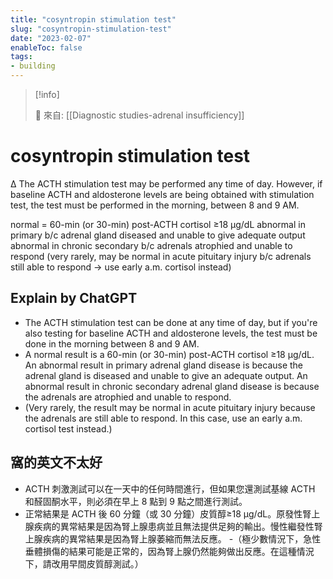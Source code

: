 ```yaml
---
title: "cosyntropin stimulation test"
slug: "cosyntropin-stimulation-test"
date: "2023-02-07"
enableToc: false
tags:
- building
---
```


> [!info]
>
> 🌱 來自: [[Diagnostic studies-adrenal insufficiency]]

# cosyntropin stimulation test

Δ The ACTH stimulation test may be performed any time of day. However, if baseline ACTH and aldosterone levels are being obtained with stimulation test, the test must be performed in the morning, between 8 and 9 AM.

normal = 60-min (or 30-min) post-ACTH cortisol ≥18 µg/dL
abnormal in primary b/c adrenal gland diseased and unable to give adequate output
abnormal in chronic secondary b/c adrenals atrophied and unable to respond
(very rarely, may be normal in acute pituitary injury b/c adrenals still able to respond → use early a.m. cortisol instead)


## Explain by ChatGPT


- The ACTH stimulation test can be done at any time of day, but if you're also testing for baseline ACTH and aldosterone levels, the test must be done in the morning between 8 and 9 AM. 
- A normal result is a 60-min (or 30-min) post-ACTH cortisol ≥18 µg/dL. An abnormal result in primary adrenal gland disease is because the adrenal gland is diseased and unable to give an adequate output. An abnormal result in chronic secondary adrenal gland disease is because the adrenals are atrophied and unable to respond. 
- (Very rarely, the result may be normal in acute pituitary injury because the adrenals are still able to respond. In this case, use an early a.m. cortisol test instead.)

## 窩的英文不太好

- ACTH 刺激測試可以在一天中的任何時間進行，但如果您還測試基線 ACTH 和醛固酮水平，則必須在早上 8 點到 9 點之間進行測試。
- 正常結果是 ACTH 後 60 分鐘（或 30 分鐘）皮質醇≥18 µg/dL。原發性腎上腺疾病的異常結果是因為腎上腺患病並且無法提供足夠的輸出。慢性繼發性腎上腺疾病的異常結果是因為腎上腺萎縮而無法反應。
-（極少數情況下，急性垂體損傷的結果可能是正常的，因為腎上腺仍然能夠做出反應。在這種情況下，請改用早間皮質醇測試。）
